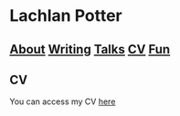 # Lachlan Potter

## [About](README.md)  [Writing](Writing.md)  [Talks](Talks.md)  [CV](CV.md)  [Fun](Fun.md) 

## CV

You can access my CV [here](https://drive.google.com/file/d/1xrkioO2VhN1hEjn6pURaGElOnDPDlIsV/view?usp=sharing)
